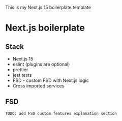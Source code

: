This is my Next.js 15 boilerplate template

# Next.js boilerplate

## Stack

- Next.js 15
- eslint (plugins are optional)
- prettier
- jest tests
- FSD - custom FSD with Next.js logic
- Cross imported services

## FSD

`TODO: add FSD custom features explanation section`